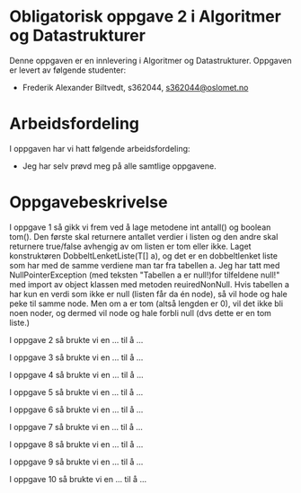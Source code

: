 # Obligatorisk oppgave 2 i Algoritmer og Datastrukturer

Denne oppgaven er en innlevering i Algoritmer og Datastrukturer. 
Oppgaven er levert av følgende studenter:
* Frederik Alexander Biltvedt, s362044, s362044@oslomet.no


# Arbeidsfordeling

I oppgaven har vi hatt følgende arbeidsfordeling:
* Jeg har selv prøvd meg på alle samtlige oppgavene.

# Oppgavebeskrivelse

I oppgave 1 så gikk vi frem ved å lage metodene int antall() og boolean tom(). Den første skal returnere antallet verdier i 
listen og den andre skal returnere true/false avhengig av om listen er tom eller ikke.  Laget konstruktøren DobbeltLenketListe(T[] a), og det er en dobbeltlenket 
liste som har med de samme verdiene man tar fra tabellen a. Jeg har tatt med NullPointerException (med teksten "Tabellen a er null!)for tilfeldene 
null!" med import av object klassen med metoden reuiredNonNull.  Hvis tabellen a har kun en verdi som ikke er null (listen får da én 
node), så vil hode og hale peke til samme node. Men om a er tom (altså lengden er 0), vil det ikke bli noen noder, og dermed vil node og hale forbli null (dvs dette er en tom liste.)



I oppgave 2 så brukte vi en ... til å ...

I oppgave 3 så brukte vi en ... til å ...

I oppgave 4 så brukte vi en ... til å ...

I oppgave 5 så brukte vi en ... til å ...

I oppgave 6 så brukte vi en ... til å ...

I oppgave 7 så brukte vi en ... til å ...

I oppgave 8 så brukte vi en ... til å ...

I oppgave 9 så brukte vi en ... til å ...

I oppgave 10 så brukte vi en ... til å ...
